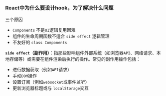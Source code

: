 ### React中为什么要设计hook，为了解决什么问题

三个原因

- `Components` 不是`UI`逻辑复用困难
- 组件的生命周期函数不适合 `side effect` 逻辑管理
- 不友好的 `class Components`



**`side effect`（副作用）**：指那些影响组件外部系统（如浏览器`API`、网络请求、本地存储等）或需要在组件渲染后执行的操作。常见的副作用操作包括：

- 进行数据获取（例如`API`请求）
- 手动`DOM`操作
- 设置订阅（例如`websocket`或事件监听）
- 更新浏览器标题或与 `localStorage`交互